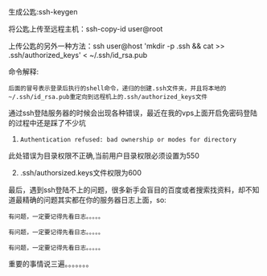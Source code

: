 生成公匙:ssh-keygen

将公匙上传至远程主机：ssh-copy-id user@root

上传公匙的另外一种方法：ssh user@host 'mkdir -p .ssh && cat >> .ssh/authorized_keys' < ~/.ssh/id_rsa.pub

命令解释:

`后面的冒号表示登录后执行的shell命令，递归的创建.ssh文件夹，并且将本地的~/.ssh/id_rsa.pub重定向到远程机上的.ssh/authorized_keys文件`

通过ssh登陆服务器的时候会出现各种错误，最近在我的vps上面开启免密码登陆的过程中还是踩了不少坑

1. `Authentication refused: bad ownership or modes for directory`

此处错误为目录权限不正确,当前用户目录权限必须设置为550

2. .ssh/authorsized.keys文件权限为600

最后，遇到ssh登陆不上的问题，很多新手会盲目的百度或者搜索找资料，却不知道最精确的问题其实都在你的服务器日志上面，so:
```
有问题，一定要记得先看日志。。。。。

有问题，一定要记得先看日志。。。。。

有问题，一定要记得先看日志。。。。。
```
重要的事情说三遍。。。。。。。

